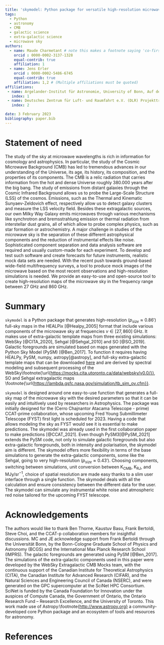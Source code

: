 ```yaml
---
title: 'skymodel: Python package for versatile high-resolution microwave sky simulation'
tags:
  - Python
  - astronomy
  - CMB
  - galactic science
  - extra-galactic science
  - microwave sky
authors:
  - name: Maude Charmetant # note this makes a footnote saying 'co-first author'
    orcid : 0000-0002-3137-1328 
    equal-contrib: true
    affiliation: 1
  - name: Jens Erler
    orcid : 0000-0002-5486-6745
    equal-contrib: true
    affiliation: 1,2 # (Multiple affiliations must be quoted)
affiliations:
 - name: Argelander-Institut für Astronomie, University of Bonn, Auf dem Hügel 71, 53121 Bonn, Germany
   index: 1
 - name: Deutsches Zentrum für Luft- und Raumfahrt e.V. (DLR) Projektträger, Joseph-Beuys-Allee 4, 53113 Bonn, Germany 
   index: 2

date: 3 February 2023
bibliography: paper.bib
---
```


# Statement of need

The study of the sky at microwave wavelengths is rich in information for cosmology 
and astrophysics. In particular, the study of the Cosmic Microwave Background (CMB) has led to tremendous advances in our understanding of the Universe, its age, its history, its composition, and the properties of its components. The CMB is a relic radiation that carries information from the hot and dense Universe roughly 380.000 years after the big bang. The study of emissions from distant galaxies through the Cosmic Infrared Background allows us to probe the Large-Scale Structure (LSS) of the cosmos. Emissions, such as the Thermal and Kinematic Sunyaev-Zeldovich effect, respectively allow us to detect galaxy clusters and measure the LSS velocity field. Besides these extragalactic sources, our own Milky Way Galaxy emits microwaves through various mechanisms like synchrotron and bremsstrahlung emission or thermal radiation from interstellar dust grains, all of which allow to probe complex physics, such as star formation or astrochemistry. A major challenge in studies of the microwave sky is the separation of these different astrophysical components and the reduction of instrumental effects like noise. Sophisticated component separation and data analysis software are required and usually custom-made for each experiment. To develop and test such software and create forecasts for future instruments, realistic mock data sets are needed. With the recent push towards ground-based wide-field multifrequency surveys, a tool to produce mock images of the microwave based on the most recent observations and high-resolution simulations is needed. We provide an easy-to-use and open-source tool to create high-resolution maps of the microwave sky in the frequency range between $27$ GHz and $860$ GHz.


# Summary

`skymodel` is a Python package that generates high-resolution ($p_{size}\approx 0.86'$) 
full-sky maps in the HEALPix [@Healpy_2005] format that include various components of 
the microwave sky at frequencies $\nu \in [27,860]$ GHz. It makes use of extra-galactic 
template maps from three existing simulations: WebSky [@CITA_2020], Sehgal [@Sehgal_2010] 
and SO [@SO_2019]. Galactic foregrounds are simulated based on maps generated with the 
Python Sky Model (PySM) [@Ben_2017]. To function it requires having HEALPy, PySM, numpy, 
astropy[@astropy], and full-sky extra-galactic template maps that can be downloaded [here](https://uni-bonn.sciebo.de/s/zgPsb7qvXTnNsrO/authenticate) 
and are derived by spectral modeling and subsequent processing of the WebSky\footnote{\url{https://mocks.cita.utoronto.ca/data/websky/v0.0/}}, 
SO and Sehgal extragalactic maps \footnote{\url{https://lambda.gsfc.nasa.gov/simulation/tb_sim_ov.cfm}}.

`skymodel` is designed around one easy-to-use function that generates
a full-sky map of the microwave sky with the desired parameters so that it can 
be easily and intuitively used by researchers in Astrophysics. The package was initially designed for the (Cerro Chajnantor Atacama Telescope - prime) 
CCAT-prime collaboration, whose upcoming Fred Young Submillimeter Telescope (FYST) first 
light is scheduled for 2023. Having a code that allows modeling the sky as FYST would 
see it is essential to make predictions. The skymodel was already used in the first collaboration 
paper to make predictions [@CCAT_2021]. 
Even though PySM3[@PySM_2021] extends the PySM code, not only to simulate galactic foregrounds but also extra-galactic foregrounds, both in intensity and polarisation, the skymodel aim is different. The skymodel offers more flexibility in terms of the base simulations to generate the 
extra-galactic components, some like the Sehgal, going to very high-resolution ($p_{size}\approx 0.43'$). Choosing components, switching between simulations, unit conversion between $\mathrm{K}_{\mathrm{CMB}}$, $\mathrm{K}_{\mathrm{RJ}}$, and MJy/sr$^{-1}$, choice of spatial resolution are made easy thanks to a slim user interface through a single function. The skymodel deals with all the calculation and ensure consistency between the different data for the user. The skymodel can simulate any instrumental white noise and atmospheric red noise tailored for the upcoming FYST telescope. 


# Acknowledgements

The authors would like to thank Ben Thorne, Kaustuv Basu, Frank Bertoldi, Steve Choi, and the CCAT-p collaboration members for insightful discussions. MC and JE acknowledge support from Frank Bertoldi through the Universität Bonn, by the Bonn-Cologne Graduate School of Physics and Astronomy (BCGS) and the International Max Planck Research School (IMPRS). The galactic foregrounds are generated using PySM [@Ben_2017]. The simulations of the extra-galactic components used in this paper were developed by the WebSky Extragalactic CMB Mocks team, with the continuous support of the Canadian Institute for Theoretical Astrophysics (CITA), the Canadian Institute for Advanced Research (CIFAR), and the Natural Sciences and Engineering Council of Canada (NSERC), and were generated on the GPC supercomputer at the SciNet HPC Consortium. SciNet is funded by the Canada Foundation for Innovation under the auspices of Compute Canada, the Government of Ontario, the Ontario Research Fund – Research Excellence, and the University of Toronto. This work made use of Astropy:\footnote{http://www.astropy.org} a community-developed core Python package and an ecosystem of tools and resources for astronomy.


# References
